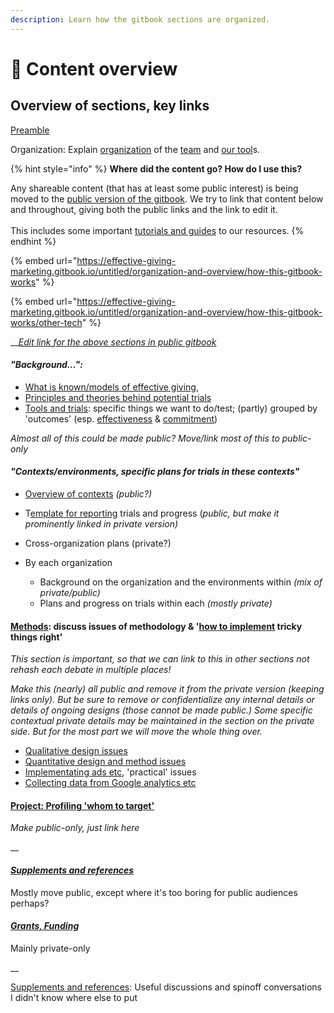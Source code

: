 ```yaml
---
description: Learn how the gitbook sections are organized.
---
```


# 📑 Content overview

## **Overview of sections, key links**

[Preamble](./)

Organization:   Explain [organization](sections-and-organization.md) of the [team](our-team-and-resources.md) and [our tool](https://github.com/daaronr/effective\_giving\_market\_testing/tree/76fd750340efe8794ed505cc87e8e0905ddeb98e/organization-and-overview/how-this-gitbook-works/README.md)s.&#x20;

{% hint style="info" %}
**Where** **did the content go? How do I use this?**

Any shareable content (that has at least some public interest)  is being moved to the [public version of the gitbook](https://effective-giving-marketing.gitbook.io/untitled/). We try to link that content below and throughout, giving both the public links and the link to edit it. \
\
This includes some important [tutorials and guides](broken-reference) to our resources.
{% endhint %}

{% embed url="https://effective-giving-marketing.gitbook.io/untitled/organization-and-overview/how-this-gitbook-works" %}

{% embed url="https://effective-giving-marketing.gitbook.io/untitled/organization-and-overview/how-this-gitbook-works/other-tech" %}

__[_Edit link for the above sections in public gitbook_](https://app.gitbook.com/s/a3YtWoUiYYfiEQrBNztC/organization-and-overview/how-this-gitbook-works)_​_

#### _"Background...":_&#x20;

* [What is known/models of effective giving](broken-reference),
* [Principles and theories behind potential trials](broken-reference)
* [Tools and trials](broken-reference): specific things we want to do/test; (partly) grouped by 'outcomes' (esp. [effectiveness](broken-reference) & [commitment](broken-reference))

_Almost all of this could be made public? Move/link most of this to public-only_

#### _"Contexts/environments, specific plans for trials in these contexts"_

* [Overview of contexts](broken-reference) _(public?)_
* T[emplate for reporting](processes-and-procedures/trial-reporting-template/#concise-reporting-template) trials and progress (_public, but make it prominently linked in private version)_
* Cross-organization plans (private?)
*   By each organization

    * Background on the organization and the environments within _(mix of private/public)_
    * Plans and progress on trials within each _(mostly private)_



#### [Methods](organization-and-overview/broken-reference/): discuss issues of methodology & '[how to implement](https://github.com/daaronr/effective\_giving\_market\_testing/tree/76fd750340efe8794ed505cc87e8e0905ddeb98e/contexts-and-environments-for-testing/implementation-and-collecting-data-issues/README.md) tricky things right'

_This section is important, so that we can link to this in other sections not rehash each debate in multiple places!_

_Make this (nearly) all public and remove it from the private version (keeping links only).  But be sure to remove or confidentialize any internal details or details of ongoing designs_ _(those cannot be made public.)  Some specific contextual private details may be maintained in the section on the private side.  But for the most part we will move the whole thing over._&#x20;

* [Qualitative design issues](core-knowledge-base/research-design-and-methodology/qualitative-design-issues.md)
* [Quantitative design and method issues](core-knowledge-base/research-design-and-methodology/experimental-design-methods-issues/)
* [Implementating ads etc](core-knowledge-base/marketing-implementation-and-practical-tips/implementation-and-collecting-data-issues/), 'practical' issues
* [Collecting data from Google analytics etc](core-knowledge-base/marketing-implementation-and-practical-tips/collecting-data-trial-outcomes/)

#### [Project: Profiling 'whom to target'](broken-reference)

_Make public-only, just link here_

__

#### __[_Supplements and references_](sections-and-organization.md#undefined)__

Mostly move public, except where it's too boring for public audiences perhaps?

#### __[_Grants, Funding_](sections-and-organization.md#grants-funding)__

Mainly private-only

__

[Supplements and references](organization-and-overview/broken-reference/): Useful discussions and spinoff conversations I didn't know where else to put
